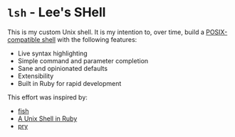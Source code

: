 # `lsh` - Lee's SHell

This is my custom Unix shell. It is my intention to, over time, build a [POSIX-compatible shell](http://pubs.opengroup.org/onlinepubs/9699919799/utilities/contents.html) with the following features:

* Live syntax highlighting
* Simple command and parameter completion
* Sane and opinionated defaults
* Extensibility
* Built in Ruby for rapid development

This effort was inspired by:

* [fish](http://fishshell.com)
* [A Unix Shell in Ruby](http://www.jstorimer.com/blogs/workingwithcode/7766107-a-unix-shell-in-ruby)
* [pry](http://pryrepl.org)
